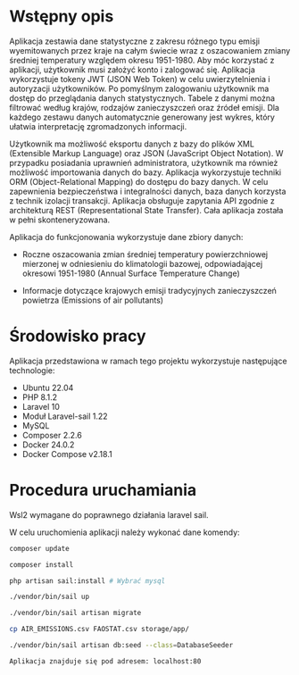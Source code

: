 # Wstępny opis
Aplikacja zestawia dane statystyczne z zakresu różnego typu emisji wyemitowanych przez kraje na
całym świecie wraz z oszacowaniem zmiany średniej temperatury względem okresu 1951-1980. Aby móc korzystać z aplikacji, 
użytkownik musi założyć konto i zalogować się. Aplikacja wykorzystuje tokeny JWT (JSON Web Token) 
w celu uwierzytelnienia i autoryzacji użytkowników. Po pomyślnym zalogowaniu użytkownik ma dostęp 
do przeglądania danych statystycznych. Tabele z danymi można filtrować według krajów, rodzajów zanieczyszczeń 
oraz źródeł emisji. Dla każdego zestawu danych automatycznie generowany jest wykres, który ułatwia interpretację 
zgromadzonych informacji.

Użytkownik ma możliwość eksportu danych z bazy do plików XML (Extensible Markup Language) oraz 
JSON (JavaScript Object Notation). W przypadku posiadania uprawnień administratora, użytkownik 
ma również możliwość importowania danych do bazy. Aplikacja wykorzystuje techniki ORM (Object-Relational Mapping) 
do dostępu do bazy danych. W celu zapewnienia bezpieczeństwa i integralności danych, baza danych korzysta z technik
izolacji transakcji. Aplikacja obsługuje zapytania API zgodnie z architekturą REST (Representational State Transfer).
Cała aplikacja została w pełni skonteneryzowana.


Aplikacja do funkcjonowania wykorzystuje dane zbiory danych:

* Roczne oszacowania zmian średniej temperatury powierzchniowej mierzonej w odniesieniu do klimatologii bazowej, odpowiadającej okresowi 1951-1980 (Annual Surface Temperature Change)

* Informacje dotyczące krajowych emisji tradycyjnych zanieczyszczeń powietrza (Emissions of air pollutants)
# Środowisko pracy
Aplikacja przedstawiona w ramach tego projektu wykorzystuje następujące technologie:

* Ubuntu 22.04
* PHP 8.1.2
* Laravel 10
* Moduł Laravel-sail 1.22
* MySQL
* Composer 2.2.6
* Docker 24.0.2
* Docker Compose v2.18.1

# Procedura uruchamiania
Wsl2 wymagane do poprawnego działania laravel sail.

W celu uruchomienia aplikacji należy wykonać dane komendy:
```sh 
composer update
```
```sh 
composer install
```
```sh 
php artisan sail:install # Wybrać mysql
```
```sh 
./vendor/bin/sail up
```
```sh 
./vendor/bin/sail artisan migrate
```
```sh
cp AIR_EMISSIONS.csv FAOSTAT.csv storage/app/ 
```
```sh 
./vendor/bin/sail artisan db:seed --class=DatabaseSeeder
```
```sh 
Aplikacja znajduje się pod adresem: localhost:80
```

